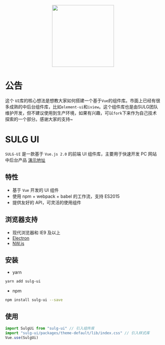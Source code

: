 <p align="center">
  <a href="https://ui.sulg.top">
    <img width="200" src="https://gitee.com/xiaoyu-web/img-sed/raw/master/images/logo.jpg">
  </a>
</p>

# 公告
这个 `UI`库的核心想法是想教大家如何搭建一个基于`Vue`的组件库。市面上已经有很多成熟的中后台组件库，比如`element-ui`和`iview`。这个组件库也是由SULG团队维护开发，但不建议使用到生产环境，如果有兴趣，可以`fork`下来作为自己技术探索的一个部分。感谢大家的支持~

# SULG UI

`SULG-UI` 是一款基于 `Vue.js 2.0` 的前端 UI 组件库，主要用于快速开发 PC 网站中后台产品
[演示地址](https://ui.sulg.top)


## 特性

- 基于 `Vue` 开发的 UI 组件
- 使用 npm + webpack + babel 的工作流，支持 ES2015
- 提供友好的 API，可灵活的使用组件

## 浏览器支持

- 现代浏览器和 IE9 及以上
- [Electron](http://electron.atom.io/)
- [NW.js](http://nwjs.io)

## 安装

- yarn

```bash
yarn add sulg-ui
```

- npm 

```bash
npm install sulg-ui --save
```

## 使用

```js
import SulgUi from "sulg-ui" // 引入组件库
import "sulg-ui/packages/theme-default/lib/index.css" // 引入样式库
Vue.use(SulgUi)
```

